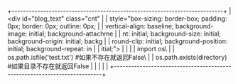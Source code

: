 +--------------------------------------------------------------------------+
| <div id="blog_text" class="cnt"                                          |
| style="box-sizing: border-box; padding: 0px; border: 0px; outline: 0px;  |
| vertical-align: baseline; background-image: initial; background-attachme |
| nt: initial; background-size: initial; background-origin: initial; backg |
| round-clip: initial; background-position: initial; background-repeat: in |
| itial;">                                                                 |
|                                                                          |
| import os\                                                               |
| os.path.isfile('test.txt') \#如果不存在就返回False\                      |
| os.path.exists(directory) \#如果目录不存在就返回False                    |
|                                                                          |
| </div>                                                                   |
+--------------------------------------------------------------------------+


